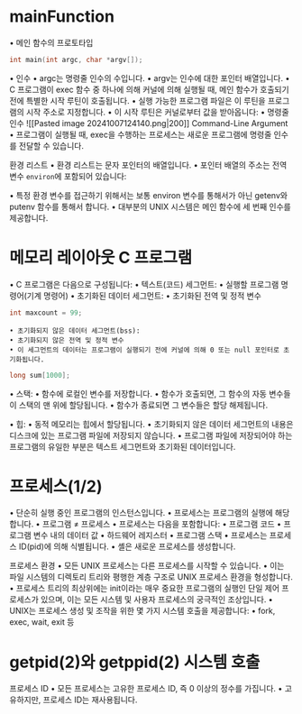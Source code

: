 # mainFunction
• 메인 함수의 프로토타입
```c
int main(int argc, char *argv[]);
```
• 인수
	• argc는 명령줄 인수의 수입니다.
	• argv는 인수에 대한 포인터 배열입니다.
• C 프로그램이 exec 함수 중 하나에 의해 커널에 의해 실행될 때, 메인 함수가 호출되기 전에 특별한 시작 루틴이 호출됩니다.
• 실행 가능한 프로그램 파일은 이 루틴을 프로그램의 시작 주소로 지정합니다.
• 이 시작 루틴은 커널로부터 값을 받아옵니다:
	• 명령줄 인수
![[Pasted image 20241007124140.png|200]]
Command-Line Argument
• 프로그램이 실행될 때, exec을 수행하는 프로세스는 새로운 프로그램에 명령줄 인수를 전달할 수 있습니다.

환경 리스트
• 환경 리스트는 문자 포인터의 배열입니다.
• 포인터 배열의 주소는 전역 변수 `environ`에 포함되어 있습니다:

• 특정 환경 변수를 접근하기 위해서는 보통 environ 변수를 통해서가 아닌 getenv와 putenv 함수를 통해서 합니다.
• 대부분의 UNIX 시스템은 메인 함수에 세 번째 인수를 제공합니다.

# 메모리 레이아웃 C 프로그램

• C 프로그램은 다음으로 구성됩니다:
	• 텍스트(코드) 세그먼트:
	• 실행할 프로그램 명령어(기계 명령어)
	• 초기화된 데이터 세그먼트:
	• 초기화된 전역 및 정적 변수
```c
int maxcount = 99;
```
	• 초기화되지 않은 데이터 세그먼트(bss):
	• 초기화되지 않은 전역 및 정적 변수
	• 이 세그먼트의 데이터는 프로그램이 실행되기 전에 커널에 의해 0 또는 null 포인터로 초기화됩니다.
```c
long sum[1000];
```
• 스택:
	• 함수에 로컬인 변수를 저장합니다.
	• 함수가 호출되면, 그 함수의 자동 변수들이 스택의 맨 위에 할당됩니다.
	• 함수가 종료되면 그 변수들은 할당 해제됩니다.

• 힙:
	• 동적 메모리는 힙에서 할당됩니다.
	• 초기화되지 않은 데이터 세그먼트의 내용은 디스크에 있는 프로그램 파일에 저장되지 않습니다.
	• 프로그램 파일에 저장되어야 하는 프로그램의 유일한 부분은 텍스트 세그먼트와 초기화된 데이터입니다.

# 프로세스(1/2)
• 단순히 실행 중인 프로그램의 인스턴스입니다.
• 프로세스는 프로그램의 실행에 해당합니다.
• 프로그램 ≠ 프로세스
• 프로세스는 다음을 포함합니다:
	• 프로그램 코드
	• 프로그램 변수 내의 데이터 값
	• 하드웨어 레지스터
	• 프로그램 스택
• 프로세스는 프로세스 ID(pid)에 의해 식별됩니다.
• 셸은 새로운 프로세스를 생성합니다.


프로세스 환경
• 모든 UNIX 프로세스는 다른 프로세스를 시작할 수 있습니다.
	• 이는 파일 시스템의 디렉토리 트리와 평행한 계층 구조로 UNIX 프로세스 환경을 형성합니다.
	• 프로세스 트리의 최상위에는 init이라는 매우 중요한 프로그램의 실행인 단일 제어 프로세스가 있으며, 이는 모든 시스템 및 사용자 프로세스의 궁극적인 조상입니다.
• UNIX는 프로세스 생성 및 조작을 위한 몇 가지 시스템 호출을 제공합니다:
	• fork, exec, wait, exit 등

# getpid(2)와 getppid(2) 시스템 호출

프로세스 ID
	• 모든 프로세스는 고유한 프로세스 ID, 즉 0 이상의 정수를 가집니다.
	• 고유하지만, 프로세스 ID는 재사용됩니다.